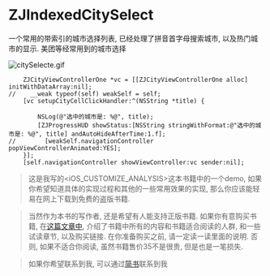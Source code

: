 # ZJIndexedCitySelect
一个常用的带索引的城市选择列表, 已经处理了拼音首字母搜索城市, 以及热门城市的显示. 美团等经常用到的城市选择


![citySelecte.gif](http://upload-images.jianshu.io/upload_images/1271831-3e660b99b37c45d2.gif?imageMogr2/auto-orient/strip)


```
    ZJCityViewControllerOne *vc = [[ZJCityViewControllerOne alloc] initWithDataArray:nil];
//    __weak typeof(self) weakSelf = self;
    [vc setupCityCellClickHandler:^(NSString *title) {
        
        NSLog(@"选中的城市是: %@", title);
        [ZJProgressHUD showStatus:[NSString stringWithFormat:@"选中的城市是: %@", title] andAutoHideAfterTime:1.f];
//        [weakSelf.navigationController popViewControllerAnimated:YES];
    }];
    [self.navigationController showViewController:vc sender:nil];
```

> 这是我写的<iOS_CUSTOMIZE_ANALYSIS>这本书籍中的一个demo, 如果你希望知道具体的实现过程和其他的一些常用效果的实现, 那么你应该能轻易在网上下载到免费的盗版书籍. 

> 当然作为本书的写作者, 还是希望有人能支持正版书籍. 如果你有意购买书籍, 在[这篇文章中](http://www.jianshu.com/p/510500f3aebd), 介绍了书籍中所有的内容和书籍适合阅读的人群, 和一些试读章节, 以及购买链接. 在你准备购买之前, 请一定读一读里面的说明. 否则, 如果不适合你阅读, 虽然书籍售价35不是很贵, 但是也是一笔损失.


> 如果你希望联系到我, 可以通过[简书](http://www.jianshu.com/users/fb31a3d1ec30/latest_articles)联系到我
